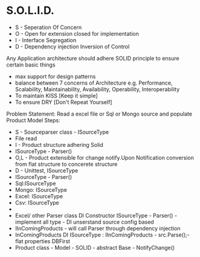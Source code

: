 <h1>S.O.L.I.D.</h1>
<ul>
<li>S - Seperation Of Concern</li>
<li>O - Open for extension closed for implementation</li>
<li>I - Interface Segregation</li>
<li>D - Dependency injection Inversion of Control</li>
</ul>
Any Application architecture should adhere SOLID principle to ensure certain basic things
<ul>
  <li>max support for design patterns</li>
  <li>balance between 7 concerns of Architecture e.g. Performance, Scalability, Maintainability, Availability, Operability, Interoperability </li>
  <li>To maintain KISS [Keep it simple]</li>
  <li>To ensure DRY [Don't Repeat Yourself]
</ul>

Problem Statement: Read a excel file or Sql or Mongo source and populate Product Model
Steps:
<ul>
<li>S - Sourceparser class - ISourceType</li> 
<li>File read</li> 
<li>I - Product structure adhering Solid</li>
<li>ISourceType - Parser()</li>
<li>O,L - Product extensible for change notify.Upon Notification conversion from flat structure to concerete structure</li>
<li>D - Unittest, ISourceType</li>
<li>ISourceType - Parser()</li>
<li>Sql:ISourceType</li>
<li>Mongo: ISourceType</li>
<li>Excel: ISourceType</li>
<li>Csv: ISourceType</li>
<li></li>
<li>Excel/ other Parser class DI Constructor ISourceType - Parser() - implement all type - DI unserstand source config based</li>
<li>IInComingProducts - will call Parser through dependency injection</li>
<li>InComingProducts DI ISourceType : IInComingProducts - src.Parse();- flat properties DBFirst</li>
<li>Product class - Model - SOLID - abstract Base - NotifyChange()</li> 
</ul>


